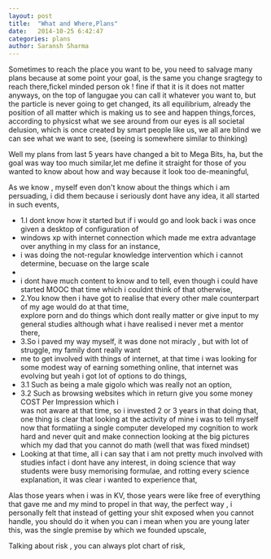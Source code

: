 ```yaml
---
layout: post
title:  "What and Where,Plans"
date:   2014-10-25 6:42:47
categories: plans
author: Saransh Sharma
---
```


Sometimes to reach the place you want to be, you need to salvage many plans because at some point your goal, is the same you change sragtegy to reach there,fickel minded person ok ! fine if that it is it does not matter anyways, on the top of langugae you can call it whatever you want to, but the particle is never going to get changed, its all equilibrium, already the position of all matter which is making us to see and happen things,forces, according to physicst what we see around from our eyes is all societal delusion, which is once created by smart people like us, we all are blind we can see what we want to see, (seeing is somewhere similar to thinking)

Well my plans from last 5 years have changed a bit to Mega Bits, ha, but the goal was way too much similar,let me define it straight for those of you wanted to know about how and way because it look too de-meaningful, 

As we know , myself even don't know about the things which i am persuading, i did them because i seriously dont have any idea, it all started in such events, 
<ul>
	<li>1.I dont know how it started but if i would go and look back i was once given a desktop of configuration of </li> 
		<li>windows xp with internet connection which made me extra advantage over anything in my class for an instance,</li> 
		<li>i was doing the not-regular knowledge intervention which i cannot determine, becuase on the large scale<li> 
		<li>i dont have much content to know and to tell, even though i could have started MOOC that time which i couldnt think of that 
		otherwise,</li> 

		
<li>2.You know then i have got to realise that every other male counterpart of my age would do at that time,</li> 
		explore porn and do things which dont really matter or give input to my general studies although what i have realised 
		i never met a mentor there,
	<li>3.So i paved my way myself, it was done not miracly , but with lot of struggle, my family dont really want</li>
		<li>me to get involved with things of internet, at that time i was looking for some modest way of earning something 
		online, that internet was evolving but yeah i got lot of options to do things, </li>
			<li>3.1 Such as being a male gigolo which was really not an option, </li>
			<li>3.2 Such as browsing websites which in return give you some money COST Per Impression which i </li>
			was not aware at that time, so i invested 2 or 3 years in that doing that, one thing is clear that looking at the activity of mine i was to tell myself 
			now that formatiing a single computer developed my cognition to work hard and never quit and make connection
			looking at the big pictures which my dad that you cannot do math (well that was fixed mindset)
	<li>Looking at that time, all i can say that i am not pretty much involved with studies infact i dont have any interest, 
	in doing science that way students were busy memorising formulae, and rotting every science explanation, 
	it was clear i wanted to experience that, </li>
	
</ul>
	
Alas those years when i was in KV, those years were like free of everything that gave me and my mind to propel in that way, the perfect way , i personally felt that instead of getting your shit exposed when you cannot handle, you should do it when you can i mean when you are young later this, was the single premise by which we founded upscale, 

Talking about risk , you can always plot chart of risk, 
	